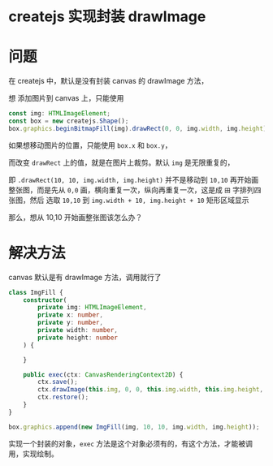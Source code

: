 # createjs 实现封装 drawImage 

# 问题

在 createjs 中，默认是没有封装 canvas 的 drawImage 方法，

想 添加图片到 canvas 上，只能使用

```ts
const img: HTMLImageElement;
const box = new createjs.Shape();
box.graphics.beginBitmapFill(img).drawRect(0, 0, img.width, img.height);
```

如果想移动图片的位置，只能使用 `box.x` 和 `box.y`，

而改变 `drawRect` 上的值，就是在图片上裁剪。默认 `img` 是无限重复的，

即 `.drawRect(10, 10, img.width, img.height)` 并不是移动到 `10,10` 再开始画整张图，而是先从 `0,0` 画，横向重复一次，纵向再重复一次，这是成 `田` 字排列四张图，然后 选取 `10,10` 到 `img.width + 10, img.height + 10` 矩形区域显示

那么，想从 10,10 开始画整张图该怎么办？

# 解决方法

canvas 默认是有 drawImage 方法，调用就行了

```ts
class ImgFill {
    constructor(
        private img: HTMLImageElement,
        private x: number,
        private y: number,
        private width: number,
        private height: number
    ) {

    }

    public exec(ctx: CanvasRenderingContext2D) {
        ctx.save();
        ctx.drawImage(this.img, 0, 0, this.img.width, this.img.height, this.x, this.y, this.width, this.height);
        ctx.restore();
    }
}

box.graphics.append(new ImgFill(img, 10, 10, img.width, img.height));
```

实现一个封装的对象，`exec` 方法是这个对象必须有的，有这个方法，才能被调用，实现绘制。
